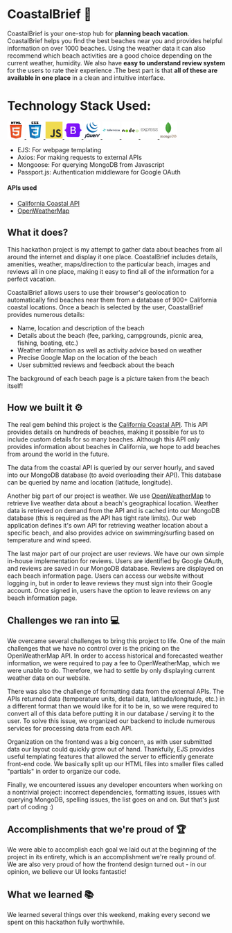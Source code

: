 # CoastalBrief 🌊
CoastalBrief is your one-stop hub for **planning beach vacation**. CoastalBrief helps you find the best beaches near you and provides helpful information on over 1000 beaches. Using the weather data it can also recommend which beach activities are a good choice depending on the current weather, humidity. We also have **easy to understand review system** for the users to rate their experience .The best part is that **all of these are available in one place** in a clean and intuitive interface.

# Technology Stack Used:
<a href="#" target="_blank" rel="noreferrer"> <img src="https://raw.githubusercontent.com/devicons/devicon/master/icons/html5/html5-original-wordmark.svg" alt="html5" width="40" height="40"/> </a>
<a href="#" target="_blank" rel="noreferrer"> <img src="https://raw.githubusercontent.com/devicons/devicon/master/icons/css3/css3-original-wordmark.svg" alt="css3" width="40" height="40"/> </a>
<a href="#" target="_blank" rel="noreferrer"> <img src="https://raw.githubusercontent.com/devicons/devicon/master/icons/javascript/javascript-original.svg" alt="css3" width="40" height="40"/> </a>
<a href="#" target="_blank" rel="noreferrer"> <img src="https://raw.githubusercontent.com/devicons/devicon/master/icons/bootstrap/bootstrap-original.svg" alt="css3" width="40" height="40"/> </a>
<a href="#" target="_blank" rel="noreferrer"> <img src="https://raw.githubusercontent.com/devicons/devicon/master/icons/jquery/jquery-original-wordmark.svg" alt="css3" width="40" height="40"/> </a>
<a href="#" target="_blank" rel="noreferrer"> <img src="https://raw.githubusercontent.com/devicons/devicon/master/icons/tailwindcss/tailwindcss-original-wordmark.svg" alt="css3" width="40" height="40"/> </a>
<a href="#" target="_blank" rel="noreferrer"> <img src="https://raw.githubusercontent.com/devicons/devicon/master/icons/nodejs/nodejs-original-wordmark.svg" alt="css3" width="40" height="40"/> </a>
<a href="#" target="_blank" rel="noreferrer"> <img src="https://raw.githubusercontent.com/devicons/devicon/master/icons/express/express-original-wordmark.svg" alt="css3" width="40" height="40"/> </a>
<a href="#" target="_blank" rel="noreferrer"> <img src="https://raw.githubusercontent.com/devicons/devicon/master/icons/mongodb/mongodb-original-wordmark.svg" alt="css3" width="40" height="40"/> </a>

- EJS: For webpage templating
- Axios: For making requests to external APIs
- Mongoose: For querying MongoDB from Javascript
- Passport.js: Authentication middleware for Google OAuth

#### APIs used
- [California Coastal API](https://www.coastal.ca.gov/open-data/api-docs/)
- [OpenWeatherMap](https://openweathermap.org)

## What it does?
This hackathon project is my attempt to gather data about beaches from all around the internet and display it one place. CoastalBrief includes details, amenities, weather, maps/direction to the particular beach, images and reviews all in one place, making it easy to find all of the information for a perfect vacation.

CoastalBrief allows users to use their browser's geolocation to automatically find beaches near them from a database of 900+ California coastal locations. Once a beach is selected by the user, CoastalBrief provides numerous details:
- Name, location and description of the beach
- Details about the beach (fee, parking, campgrounds, picnic area, fishing, boating, etc.)
- Weather information as well as activity advice based on weather
- Precise Google Map on the location of the beach
- User submitted reviews and feedback about the beach

The background of each beach page is a picture taken from the beach itself!

## How we built it ⚙️
The real gem behind this project is the [California Coastal API](https://www.coastal.ca.gov/open-data/api-docs/). This API provides details on hundreds of beaches, making it possible for us to include custom details for so many beaches. Although this API only provides information about beaches in California, we hope to add beaches from around the world in the future.

The data from the coastal API is queried by our server hourly, and saved into our MongoDB database (to avoid overloading their API). This database can be queried by name and location (latitude, longitude).

Another big part of our project is weather. We use [OpenWeatherMap](https://openweathermap.org) to retrieve live weather data about a beach's geographical location. Weather data is retrieved on demand from the API and is cached into our MongoDB database (this is required as the API has tight rate limits). Our web application defines it's own API for retrieving weather location about a specific beach, and also provides advice on swimming/surfing based on temperature and wind speed.

The last major part of our project are user reviews. We have our own simple in-house implementation for reviews. Users are identified by Google OAuth, and reviews are saved in our MongoDB database. Reviews are displayed on each beach information page. Users can access our website without logging in, but in order to leave reviews they must sign into their Google account. Once signed in, users have the option to leave reviews on any beach information page.

## Challenges we ran into 💻
We overcame several challenges to bring this project to life. One of the main challenges that we have no control over is the pricing on the OpenWeatherMap API. In order to access historical and forecasted weather information, we were required to pay a fee to OpenWeatherMap, which we were unable to do. Therefore, we had to settle by only displaying current weather data on our website.

There was also the challenge of formatting data from the external APIs. The APIs returned data (temperature units, detail data, latitude/longitude, etc.) in a different format than we would like for it to be in, so we were required to convert all of this data before putting it in our database / serving it to the user. To solve this issue, we organized our backend to include numerous services for processing data from each API.

Organization on the frontend was a big concern, as with user submitted data our layout could quickly grow out of hand. Thankfully, EJS provides useful templating features that allowed the server to efficiently generate front-end code. We basically split up our HTML files into smaller files called "partials" in order to organize our code.

Finally, we encountered issues any developer encounters when working on a nontrivial project: incorrect dependencies, formatting issues, issues with querying MongoDB, spelling issues, the list goes on and on. But that's just part of coding :)

## Accomplishments that we're proud of 🏆

We were able to accomplish each goal we laid out at the beginning of the project in its entirety, which is an accomplishment we're really pround of. We are also very proud of how the frontend design turned out - in our opinion, we believe our UI looks fantastic! 

## What we learned 📚
We learned several things over this weekend, making every second we spent on this hackathon fully worthwhile. 
